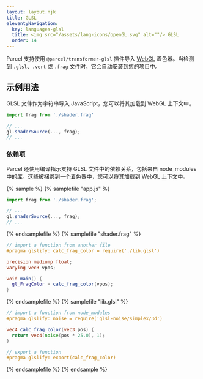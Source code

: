 ```yaml
---
layout: layout.njk
title: GLSL
eleventyNavigation:
  key: languages-glsl
  title: <img src="/assets/lang-icons/openGL.svg" alt=""/> GLSL
  order: 14
---
```


Parcel 支持使用 `@parcel/transformer-glsl` 插件导入 [WebGL](https://developer.mozilla.org/en-US/docs/Web/API/WebGL_API) 着色器。当检测到 `.glsl`、`.vert` 或 `.frag` 文件时，它会自动安装到您的项目中。

## 示例用法

GLSL 文件作为字符串导入 JavaScript，您可以将其加载到 WebGL 上下文中。

```js
import frag from './shader.frag'

// ...
gl.shaderSource(..., frag);
// ...
```

### 依赖项

Parcel 还使用编译指示支持 GLSL 文件中的依赖关系，包括来自 node_modules 中的库。这些被捆绑到一个着色器中，您可以将其加载到 WebGL 上下文中。

{% sample %}
{% samplefile "app.js" %}

```js
import frag from './shader.frag';

// ...
gl.shaderSource(..., frag);
// ...
```

{% endsamplefile %}
{% samplefile "shader.frag" %}

```glsl
// import a function from another file
#pragma glslify: calc_frag_color = require('./lib.glsl')

precision mediump float;
varying vec3 vpos;

void main() {
  gl_FragColor = calc_frag_color(vpos);
}
```

{% endsamplefile %}
{% samplefile "lib.glsl" %}

```glsl
// import a function from node_modules
#pragma glslify: noise = require('glsl-noise/simplex/3d')

vec4 calc_frag_color(vec3 pos) {
  return vec4(noise(pos * 25.0), 1);
}

// export a function
#pragma glslify: export(calc_frag_color)

```

{% endsamplefile %}
{% endsample %}
